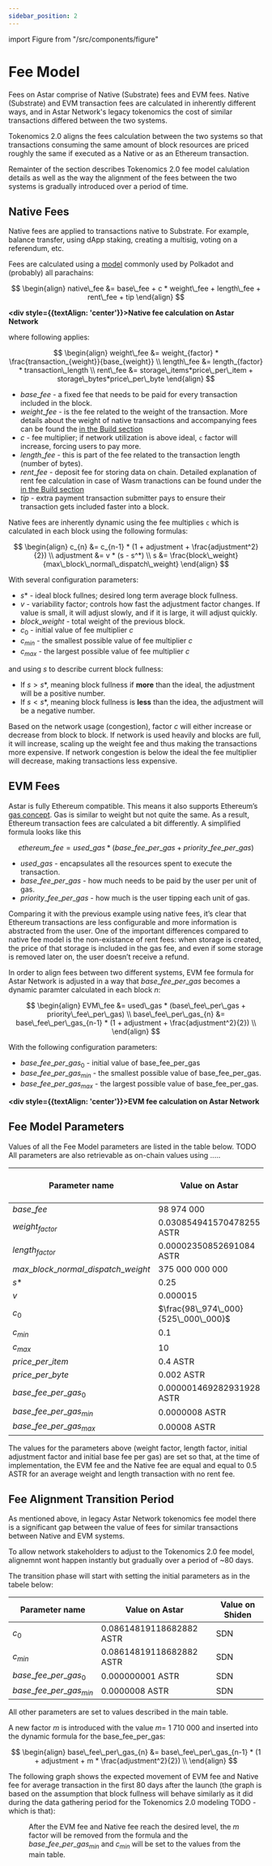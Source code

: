 ```yaml
---
sidebar_position: 2
---
```


import Figure from "/src/components/figure"


# Fee Model

Fees on Astar comprise of Native (Substrate) fees and EVM fees. Native (Substrate) and EVM transaction fees are calculated in inherently different ways, and in Astar Network's legacy tokenomics the cost of similar transactions differed between the two systems.

Tokenomics 2.0 aligns the fees calculation between the two systems so that transactions consuming the same amount of block resources are priced roughly the same if executed as a Native or as an Ethereum transaction. 

Remainter of the section describes Tokenomics 2.0 fee model calulation details as well as the way the alignment of the fees between the two systems is gradually introduced over a period of time.

## Native Fees

Native fees are applied to transactions native to Substrate. For example, balance transfer, using dApp staking, creating a multisig, voting on a referendum, etc.

Fees are calculated using a [model](https://research.web3.foundation/Polkadot/overview/token-economics#adjustment-of-fees-over-time) commonly used by Polkadot and (probably) all parachains:

$$
\begin{align}
native\_fee &= base\_fee + c * weight\_fee + length\_fee + rent\_fee + tip
\end{align}
$$

**<div style={{textAlign: 'center'}}>Native fee calculation on Astar Network</div>**

where following applies:

$$
\begin{align}
weight\_fee &= weight_{factor} * \frac{transaction_{weight}}{base_{weight}}
\\
length\_fee &= length_{factor} * transaction\_length
\\
rent\_fee &= storage\_items*price\_per\_item + storage\_bytes*price\_per\_byte
\end{align}
$$


- $base\_fee$ - a fixed fee that needs to be paid for every transaction included in the block.
- $weight\_fee$ - is the fee related to the weight of the transaction. More details about the weight of native transactions and accompanying fees can be found the [in the Build section](/docs/build/wasm/transaction-fees#weight)
- $c$ - fee multiplier; if network utilization is above ideal, `c` factor will increase, forcing users to pay more.
- $length\_fee$ - this is part of the fee related to the transaction length (number of bytes).
- $rent\_fee$ - deposit fee for storing data on chain. Detailed explanation of rent fee calculation in case of Wasm tranactions can be found under the [in the Build section](/docs/build/wasm/transaction-fees#storage-rent)
- $tip$ - extra payment transaction submitter pays to ensure their transaction gets included faster into a block.

Native fees are inherently dynamic using the fee multiplies `c` which is calculated in each block using the following formulas:

$$
\begin{align}
c_{n} &= c_{n-1} * (1 + adjustment + \frac{adjustment^2}{2})
\\
adjustment &= v * (s - s^*)
\\
s &= \frac{block\_weight}{max\_block\_normal\_dispatch\_weight}
\end{align}
$$


With several configuration parameters:

- $s*$ - ideal block fullnes; desired long term average block fullness.
- $v$ - variability factor; controls how fast the adjustment factor changes. If value is small, it will adjust slowly, and if it is large, it will adjust quickly.
- $block\_weight$ - total weight of the previous block.
- $c_{0}$ - initial value of fee multiplier $c$
- $c_{min}$ - the smallest possible value of fee multiplier $c$
- $c_{max}$ - the largest possible value of fee multiplier $c$

and using $s$ to describe current block fullness:
- If $s > s*$, meaning block fullness if **more** than the ideal, the adjustment will be a positive number.
- If $s < s*$, meaning block fullness is **less** than the idea, the adjustment will be a negative number.

Based on the network usage (congestion), factor $c$ will either increase or decrease from block to block. If network is used heavily and blocks are full, it will increase, scaling up the weight fee and thus making the transactions more expensive. If network congestion is below the ideal the fee multiplier will decrease, making transactions less expensive.


## EVM Fees

Astar is fully Ethereum compatible. This means it also supports Ethereum’s [gas concept](https://ethereum.org/en/developers/docs/gas/). Gas is similar to weight but not quite the same. As a result, Ethereum transaction fees are calculated a bit differently. A simplified formula looks like this 

$$ethereum\_fee = used\_gas * (base\_fee\_per\_gas + priority\_fee\_per\_gas)$$

- $used\_gas$ - encapsulates all the resources spent to execute the transaction.
- $base\_fee\_per\_gas$ - how much needs to be paid by the user per unit of gas.
- $priority\_fee\_per\_gas$ - how much is the user tipping each unit of gas.

Comparing it with the previous example using native fees, it’s clear that Ethereum transactions are less configurable and more information is abstracted from the user. One of the important differences compared to native fee model is the non-existance of rent fees: when storage is created, the price of that storage is included in the gas fee, and even if some storage is removed later on, the user doesn’t receive a refund.

In order to align fees between two different systems, EVM fee formula for Astar Network is adjusted in a way that $base\_fee\_per\_gas$ becomes a dynamic paramter calculated in each block $n$:

$$
\begin{align}
EVM\_fee &= used\_gas * (base\_fee\_per\_gas + priority\_fee\_per\_gas)
\\
base\_fee\_per\_gas_{n} &= base\_fee\_per\_gas_{n-1} * (1 + adjustment + \frac{adjustment^2}{2})
\\
\end{align}
$$

With the following configuration parameters:
- $base\_fee\_per\_gas_{0}$ - initial value of base\_fee\_per\_gas
- $base\_fee\_per\_gas_{min}$ - the smallest possible value of base\_fee\_per\_gas.
- $base\_fee\_per\_gas_{max}$ - the largest possible value of base\_fee\_per\_gas.

**<div style={{textAlign: 'center'}}>EVM fee calculation on Astar Network</div>**

## Fee Model Parameters

Values of all the Fee Model parameters are listed in the table below.
TODO All parameters are also retrievable as on-chain values using ..... 


| Parameter name                                            | Value on Astar            | Value on Shiden        | 
| --------------------------------------------------------- |---------------            |---------------        |
| $base\_fee$                                               | 98 974 000                |
| $weight_{factor}$                                         | 0.030854941570478255 ASTR |               SDN|
| $length_{factor}$                                         | 0.00002350852691084 ASTR  |               SDN|
| $max\_block\_normal\_dispatch\_weight$                    | 375 000 000 000           |                   |
| $s*$                                                      | 0.25                      |               0.25 |
| $v$                                                       | 0.000015                  |                   |
| $c_0$                                                     | $\frac{98\_974\_000}{525\_000\_000}$           ||
| $c_{min}$                                                 | 0.1                       |                   |
| $c_{max}$                                                 | 10                        |                   |
| $price\_per\_item$                                        | 0.4 ASTR                  |               SDN|
| $price\_per\_byte$                                        | 0.002 ASTR                |               SDN|
| $base\_fee\_per\_gas_{0}$                                 |0.000001469282931928 ASTR  |               SDN|
| $base\_fee\_per\_gas_{min}$                               |0.0000008 ASTR             |               SDN|
| $base\_fee\_per\_gas_{max}$                               |0.00008 ASTR               |               SDN|


The values for the parameters above (weight factor, length factor, initial adjustment factor and initial base fee per gas) are set so that, at the time of implementation, the EVM fee and the Native fee are equal and equal to 0.5 ASTR for an average weight and length transaction with no rent fee.


## Fee Alignment Transition Period

As mentioned above, in legacy Astar Network tokenomics fee model there is a significant gap between the value of fees for similar transactions between Native and EVM systems.
 
To allow network stakeholders to adjust to the Tokenomics 2.0 fee model, alignemnt wont happen instantly but gradually over a period of ~80 days.

The transition phase will start with setting the initial parameters as in the tabele below:

| Parameter name                                            | Value on Astar            | Value on Shiden        | 
| --------------------------------------------------------- |---------------            |------------------------|
| $c_0$                                                     | 0.08614819118682882 ASTR  |                     SDN|
| $c_{min}$                                                 | 0.08614819118682882 ASTR  |                     SDN|
| $base\_fee\_per\_gas_{0}$                                 |0.000000001 ASTR           |                     SDN|
| $base\_fee\_per\_gas_{min}$                               |0.0000008 ASTR             |                     SDN|

All other parameters are set to values described in the main table.

A new factor $m$ is introduced with the value $m$= 1 710 000 and inserted into the dynamic formula for the base\_fee\_per\_gas:

$$
\begin{align}
base\_fee\_per\_gas_{n} &= base\_fee\_per\_gas_{n-1} * (1 + adjustment + m * \frac{adjustment^2}{2})
\\
\end{align}
$$

The following graph shows the expected movement of EVM fee and Native fee for average transaction in the first 80 days after the launch (the graph is based on the assumption that block fullness will behave similarly as it did during the data gathering period for the Tokenomics 2.0 modeling TODO - which is that):

<Figure caption="Fee Alignment Transition Period " src={require('./img/tokenomics-fee-alignment.png').default } width="65%" />


After the EVM fee and Native fee reach the desired level, the $m$ factor will be removed from the formula and the $base\_fee\_per\_gas_{min}$ and $c_{min}$ will be set to the values from the main table.
